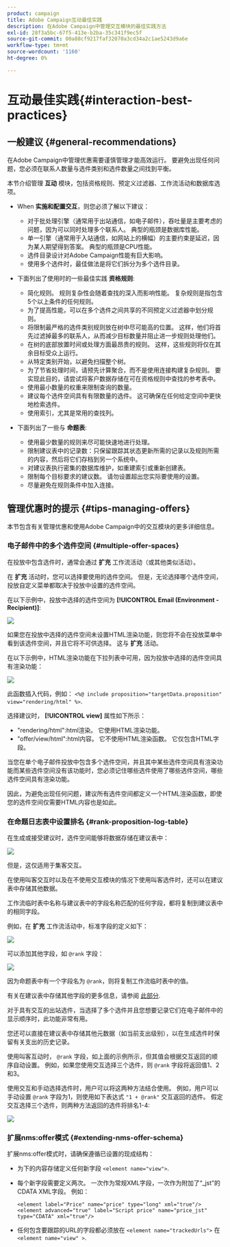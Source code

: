 ```yaml
---
product: campaign
title: Adobe Campaign互动最佳实践
description: 在Adobe Campaign中管理交互模块的最佳实践方法
exl-id: 28f3a5bc-67f5-413e-b2ba-35c341f9ec5f
source-git-commit: 00a88cf9217faf32070a3cd34a2c1ae5243d9a6e
workflow-type: tm+mt
source-wordcount: '1160'
ht-degree: 0%

---
```


# 互动最佳实践{#interaction-best-practices}

## 一般建议 {#general-recommendations}

在Adobe Campaign中管理优惠需要谨慎管理才能高效运行。 要避免出现任何问题，您必须在联系人数量与选件类别和选件数量之间找到平衡。

本节介绍管理 **互动** 模块，包括资格规则、预定义过滤器、工作流活动和数据库选项。

* When **实施和配置交互**，则您必须了解以下建议：

   * 对于批处理引擎（通常用于出站通信，如电子邮件），吞吐量是主要考虑的问题，因为可以同时处理多个联系人。 典型的瓶颈是数据库性能。
   * 单一引擎（通常用于入站通信，如网站上的横幅）的主要约束是延迟，因为某人期望得到答案。 典型的瓶颈是CPU性能。
   * 选件目录设计对Adobe Campaign性能有巨大影响。
   * 使用多个选件时，最佳做法是将它们拆分为多个选件目录。

* 下面列出了使用时的一些最佳实践 **资格规则**:

   * 简化规则。 规则复杂性会随着查找的深入而影响性能。 复杂规则是指包含5个以上条件的任何规则。
   * 为了提高性能，可以在多个选件之间共享的不同预定义过滤器中划分规则。
   * 将限制最严格的选件类别规则放在树中尽可能高的位置。 这样，他们将首先过滤掉最多的联系人，从而减少目标数量并阻止进一步规则处理他们。
   * 在树的底部放置时间或处理方面最昂贵的规则。 这样，这些规则将仅在其余目标受众上运行。
   * 从特定类别开始，以避免扫描整个树。
   * 为了节省处理时间，请预先计算聚合，而不是使用连接构建复杂规则。 要实现此目的，请尝试将客户数据存储在可在资格规则中查找的参考表中。
   * 使用最小数量的权重来限制查询的数量。
   * 建议每个选件空间具有有限数量的选件。 这可确保在任何给定空间中更快地检索选件。
   * 使用索引，尤其是常用的查找列。

* 下面列出了一些与 **命题表**:

   * 使用最少数量的规则来尽可能快速地进行处理。
   * 限制建议表中的记录数：只保留跟踪其状态更新所需的记录以及规则所需的内容，然后将它们存档到另一个系统中。
   * 对建议表执行密集的数据库维护，如重建索引或重新创建表。
   * 限制每个目标要求的建议数。 请勿设置超出您实际要使用的设置。
   * 尽量避免在规则条件中加入连接。

## 管理优惠时的提示 {#tips-managing-offers}

本节包含有关管理优惠和使用Adobe Campaign中的交互模块的更多详细信息。

### 电子邮件中的多个选件空间 {#multiple-offer-spaces}

在投放中包含选件时，通常会通过 **扩充** 工作流活动（或其他类似活动）。

在 **扩充** 活动时，您可以选择要使用的选件空间。 但是，无论选择哪个选件空间，投放自定义菜单都取决于投放中设置的选件空间。

在以下示例中，投放中选择的选件空间为 **[!UICONTROL Email (Environment - Recipient)]**:

![](assets/Interaction-best-practices-offer-space-selected.png)

如果您在投放中选择的选件空间未设置HTML渲染功能，则您将不会在投放菜单中看到该选件空间，并且它将不可供选择。 这与 **扩充** 活动。

在以下示例中，HTML渲染功能在下拉列表中可用，因为投放中选择的选件空间具有渲染功能：

![](assets/Interaction-best-practices-HTML-rendering.png)

此函数插入代码，例如： `<%@ include proposition="targetData.proposition" view="rendering/html" %>`.

选择建议时， **[!UICONTROL view]** 属性如下所示：
* &quot;rendering/html&quot;:html渲染。 它使用HTML渲染功能。
* &quot;offer/view/html&quot;:html内容。 它不使用HTML渲染函数。 它仅包含HTML字段。

当您在单个电子邮件投放中包含多个选件空间，并且其中某些选件空间具有渲染功能而某些选件空间没有该功能时，您必须记住哪些选件使用了哪些选件空间，哪些选件空间具有渲染功能。

因此，为避免出现任何问题，建议所有选件空间都定义一个HTML渲染函数，即使您的选件空间仅需要HTML内容也是如此。

### 在命题日志表中设置排名 {#rank-proposition-log-table}

在生成或接受建议时，选件空间能够将数据存储在建议表中：

![](assets/Interaction-best-practices-offer-space-storage.png)

但是，这仅适用于集客交互。

在使用叫客交互时以及在不使用交互模块的情况下使用叫客选件时，还可以在建议表中存储其他数据。

工作流临时表中名称与建议表中的字段名称匹配的任何字段，都将复制到建议表中的相同字段。

例如，在 **扩充** 工作流活动中，标准字段的定义如下：

![](assets/Interaction-best-practices-manual-offer-std-fields.png)

可以添加其他字段，如 `@rank` 字段：

![](assets/Interaction-best-practices-manual-offer-add-fields.png)

因为命题表中有一个字段名为 `@rank`，则将复制工作流临时表中的值。

有关在建议表中存储其他字段的更多信息，请参阅 [此部分](interaction-send-offers.md#storing-offer-rankings-and-weights).

对于具有交互的出站选件，当选择了多个选件并且您想要记录它们在电子邮件中的显示顺序时，此功能非常有用。

您还可以直接在建议表中存储其他元数据（如当前支出级别），以在生成选件时保留有关支出的历史记录。

使用叫客互动时， `@rank` 字段，如上面的示例所示，但其值会根据交互返回的顺序自动设置。 例如，如果您使用交互选择三个选件，则 `@rank` 字段将返回值1、2和3。

使用交互和手动选择选件时，用户可以将这两种方法结合使用。 例如，用户可以手动设置 `@rank` 字段为1，则使用如下表达式 `"1 + @rank"` 交互返回的选件。 假定交互选择三个选件，则两种方法返回的选件将排名1-4:

![](assets/Interaction-best-practices-manual-offer-combined.png)

### 扩展nms:offer模式 {#extending-nms-offer-schema}

扩展nms:offer模式时，请确保遵循已设置的现成结构：
* 为下的内容存储定义任何新字段 `<element name="view">`.
* 每个新字段需要定义两次。 一次作为常规XML字段，一次作为附加了“_jst”的CDATA XML字段。 例如：

   ```
   <element label="Price" name="price" type="long" xml="true"/>
   <element advanced="true" label="Script price" name="price_jst" type="CDATA" xml="true"/>
   ```

* 任何包含要跟踪的URL的字段都必须放在 `<element name="trackedUrls">` 在 `<element name="view" >`.
